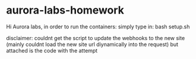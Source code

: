 # aurora-labs-homework
Hi Aurora labs, in order to run the containers:
simply type in:
bash setup.sh


disclaimer:
couldnt get the script to update the webhooks to the new site
(mainly couldnt load the new site url diynamically into the request)
but attached is the code with the attempt